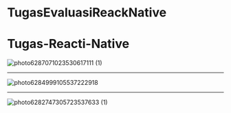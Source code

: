 # TugasEvaluasiReackNative
# Tugas-Reacti-Native


![photo6287071023530617111 (1)](https://user-images.githubusercontent.com/52732798/63950166-b402ae80-caa5-11e9-8d8b-b173e07ebe35.jpg)

______________________________________________________________________________________________________________________________

![photo6284999105537222918](https://user-images.githubusercontent.com/52732798/63950174-b7963580-caa5-11e9-9c69-e4daed78317c.jpg)

______________________________________________________________________________________________________________________________

![photo6282747305723537633 (1)](https://user-images.githubusercontent.com/52732798/63950185-bb29bc80-caa5-11e9-8a2c-f131272a8961.jpg)
